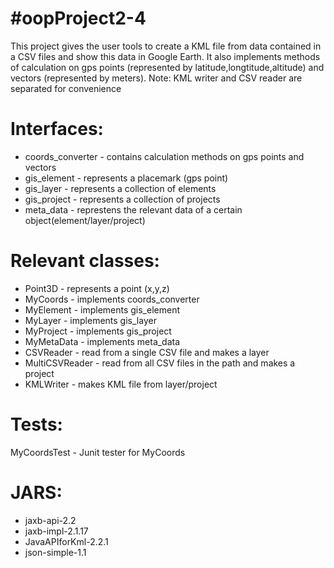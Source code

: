 #oopProject2-4
========
This project gives the user tools to create a KML file from data contained in a CSV files and show this data in Google Earth.
It also implements methods of calculation on gps points (represented by latitude,longtitude,altitude) and vectors (represented by meters).
Note: KML writer and CSV reader are separated for convenience

Interfaces:
========
- coords_converter - contains calculation methods on gps points and vectors
- gis_element - represents a placemark (gps point)
- gis_layer - represents a collection of elements
- gis_project - represents a collection of projects
- meta_data - represtens the relevant data of a certain object(element/layer/project)

Relevant classes:
========
- Point3D - represents a point (x,y,z)
- MyCoords - implements coords_converter
- MyElement - implements gis_element
- MyLayer - implements gis_layer
- MyProject - implements gis_project
- MyMetaData - implements meta_data
- CSVReader - read from a single CSV file and makes a layer
- MultiCSVReader - read from all CSV files in the path and makes a project
- KMLWriter - makes KML file from layer/project

Tests:
========
MyCoordsTest - Junit tester for MyCoords

JARS:
========
- jaxb-api-2.2
- jaxb-impl-2.1.17
- JavaAPIforKml-2.2.1
- json-simple-1.1
